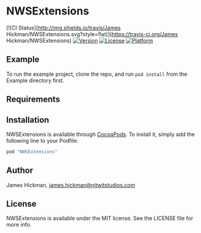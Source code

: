 # NWSExtensions

[![CI Status](http://img.shields.io/travis/James Hickman/NWSExtensions.svg?style=flat)](https://travis-ci.org/James Hickman/NWSExtensions)
[![Version](https://img.shields.io/cocoapods/v/NWSExtensions.svg?style=flat)](http://cocoapods.org/pods/NWSExtensions)
[![License](https://img.shields.io/cocoapods/l/NWSExtensions.svg?style=flat)](http://cocoapods.org/pods/NWSExtensions)
[![Platform](https://img.shields.io/cocoapods/p/NWSExtensions.svg?style=flat)](http://cocoapods.org/pods/NWSExtensions)

## Example

To run the example project, clone the repo, and run `pod install` from the Example directory first.

## Requirements

## Installation

NWSExtensions is available through [CocoaPods](http://cocoapods.org). To install
it, simply add the following line to your Podfile:

```ruby
pod "NWSExtensions"
```

## Author

James Hickman, james.hickman@nitwitstudios.com

## License

NWSExtensions is available under the MIT license. See the LICENSE file for more info.
